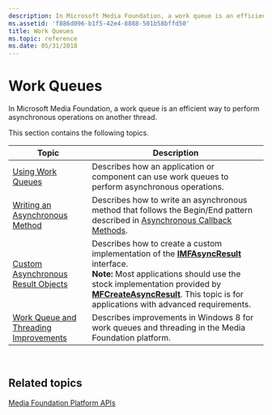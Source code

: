 ```yaml
---
description: In Microsoft Media Foundation, a work queue is an efficient way to perform asynchronous operations on another thread.
ms.assetid: 'f886d096-b1f5-42e4-8888-501b58bffd50'
title: Work Queues
ms.topic: reference
ms.date: 05/31/2018
---
```


# Work Queues

In Microsoft Media Foundation, a work queue is an efficient way to perform asynchronous operations on another thread.

This section contains the following topics.




| Topic | Description | 
|-------|-------------|
| <a href="using-work-queues.md">Using Work Queues</a> | Describes how an application or component can use work queues to perform asynchronous operations. | 
| <a href="writing-an-asynchronous-method.md">Writing an Asynchronous Method</a> | Describes how to write an asynchronous method that follows the Begin/End pattern described in <a href="asynchronous-callback-methods.md">Asynchronous Callback Methods</a>. | 
| [Custom Asynchronous Result Objects](custom-asynchronous-result-objects.md) | Describes how to create a custom implementation of the [**IMFAsyncResult**](/windows/desktop/api/mfobjects/nn-mfobjects-imfasyncresult) interface.<br> **Note:** Most applications should use the stock implementation provided by [**MFCreateAsyncResult**](/windows/desktop/api/mfapi/nf-mfapi-mfcreateasyncresult). This topic is for applications with advanced requirements.<br> | 
| <a href="media-foundation-work-queue-and-threading-improvements.md">Work Queue and Threading Improvements</a> | Describes improvements in Windows 8 for work queues and threading in the Media Foundation platform.<br /> | 




 

## Related topics

<dl> <dt>

[Media Foundation Platform APIs](media-foundation-platform-apis.md)
</dt> </dl>

 

 




